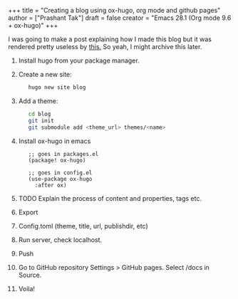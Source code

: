 +++
title = "Creating a blog using ox-hugo, org mode and github pages"
author = ["Prashant Tak"]
draft = false
creator = "Emacs 28.1 (Org mode 9.6 + ox-hugo)"
+++

I was going to make a post explaining how I made this blog but it was rendered pretty useless by [this.](https://dev.to/usamasubhani/setup-a-blog-with-hugo-and-github-pages-562n) So yeah, I might archive this later.

1.  Install hugo from your package manager.
2.  Create a new site:

    ```sh
       hugo new site blog
    ```
3.  Add a theme:

    ```sh
       cd blog
       git init
       git submodule add <theme_url> themes/<name>
    ```
4.  Install ox-hugo in emacs

    ```emacs-lisp
       ;; goes in packages.el
       (package! ox-hugo)

       ;; goes in config.el
       (use-package ox-hugo
         :after ox)
    ```
5.  TODO Explain the process of content and properties, tags etc.
6.  Export
7.  Config.toml (theme, title, url, publishdir, etc)
8.  Run server, check localhost.
9.  Push
10. Go to GitHub repository Settings &gt; GitHub pages. Select /docs in Source.
11. Voila!
